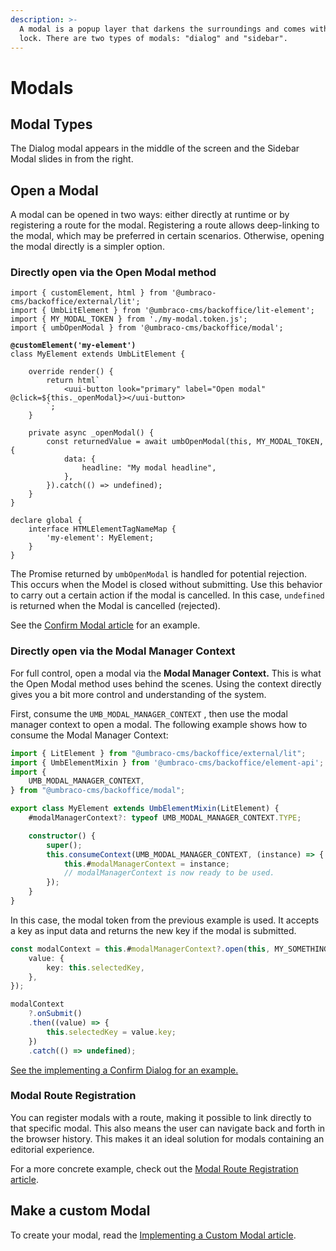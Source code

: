 ```yaml
---
description: >-
  A modal is a popup layer that darkens the surroundings and comes with a focus
  lock. There are two types of modals: "dialog" and "sidebar".
---
```


# Modals

## **Modal Types**

The Dialog modal appears in the middle of the screen and the Sidebar Modal slides in from the right.

## Open a Modal

A modal can be opened in two ways: either directly at runtime or by registering a route for the modal. Registering a route allows deep-linking to the modal, which may be preferred in certain scenarios. Otherwise, opening the modal directly is a simpler option.

### Directly open via the Open Modal method

<pre class="language-ts" data-title="my-element.ts"><code class="lang-ts">import { customElement, html } from '@umbraco-cms/backoffice/external/lit';
import { UmbLitElement } from '@umbraco-cms/backoffice/lit-element'; 
import { MY_MODAL_TOKEN } from './my-modal.token.js';
import { umbOpenModal } from '@umbraco-cms/backoffice/modal';

<strong>@customElement('my-element')
</strong>class MyElement extends UmbLitElement {

    override render() {
        return html`
            &#x3C;uui-button look="primary" label="Open modal" @click=${this._openModal}>&#x3C;/uui-button>
        `;
    }

    private async _openModal() {
        const returnedValue = await umbOpenModal(this, MY_MODAL_TOKEN, {
            data: {
                headline: "My modal headline",
            },
        }).catch(() => undefined);
    }
}

declare global {
    interface HTMLElementTagNameMap {
        'my-element': MyElement;
    }
}
</code></pre>

The Promise returned by `umbOpenModal` is handled for potential rejection. This occurs when the Model is closed without submitting. Use this behavior to carry out a certain action if the modal is cancelled. In this case, `undefined` is returned when the Modal is cancelled (rejected).

See the [Confirm Modal article](confirm-dialog.md) for an example.

### Directly open via the Modal Manager Context

For full control, open a modal via the **Modal Manager Context.** This is what the Open Modal method uses behind the scenes. Using the context directly gives you a bit more control and understanding of the system.

First, consume the `UMB_MODAL_MANAGER_CONTEXT` , then use the modal manager context to open a modal. The following example shows how to consume the Modal Manager Context:

```ts
import { LitElement } from "@umbraco-cms/backoffice/external/lit";
import { UmbElementMixin } from '@umbraco-cms/backoffice/element-api';
import {
    UMB_MODAL_MANAGER_CONTEXT,
} from "@umbraco-cms/backoffice/modal";

export class MyElement extends UmbElementMixin(LitElement) {
    #modalManagerContext?: typeof UMB_MODAL_MANAGER_CONTEXT.TYPE;

    constructor() {
        super();
        this.consumeContext(UMB_MODAL_MANAGER_CONTEXT, (instance) => {
            this.#modalManagerContext = instance;
            // modalManagerContext is now ready to be used.
        });
    }
}
```

In this case, the modal token from the previous example is used. It accepts a key as input data and returns the new key if the modal is submitted.

```typescript
const modalContext = this.#modalManagerContext?.open(this, MY_SOMETHING_PICKER_MODAL, {
    value: {
        key: this.selectedKey,
    },
});

modalContext
    ?.onSubmit()
    .then((value) => {
        this.selectedKey = value.key;
    })
    .catch(() => undefined);
```

[See the implementing a Confirm Dialog for an example.](confirm-dialog.md)

### Modal Route Registration

You can register modals with a route, making it possible to link directly to that specific modal. This also means the user can navigate back and forth in the browser history. This makes it an ideal solution for modals containing an editorial experience.

For a more concrete example, check out the [Modal Route Registration article](route-registration.md).

## Make a custom Modal

To create your modal, read the [Implementing a Custom Modal article](custom-modals.md).
